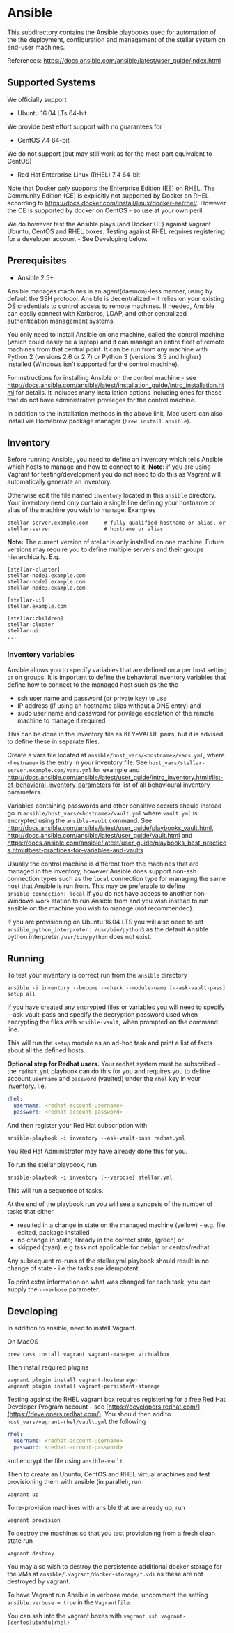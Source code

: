 # Ansible
This subdirectory contains the Ansible playbooks used for automation of the the deployment, configuration and management 
of the stellar system on end-user machines. 

References: https://docs.ansible.com/ansible/latest/user_guide/index.html

## Supported Systems

We officially support
* Ubuntu 16.04 LTs 64-bit

We provide best effort support with no guarantees for
* CentOS 7.4 64-bit

We do not support (but may still work as for the most part equivalent to CentOS)
*  Red Hat Enterprise Linux (RHEL) 7.4 64-bit

Note that Docker _only_ supports the Enterprise Edition (EE) on RHEL. The Community Edition (CE) is
explicitly not supported by Docker on RHEL according to https://docs.docker.com/install/linux/docker-ee/rhel/.
However the CE is supported by docker on CentOS - so use at your own peril.

We do however test the Ansible plays (and Docker CE) against Vagrant Ubuntu, CentOS and RHEL boxes.
Testing against RHEL requires registering for a developer account - See Developing below.

## Prerequisites

* Ansible 2.5+

Ansible manages machines in an agent(daemon)-less manner, using by default the SSH protocol.
Ansible is decentralized – it relies on your existing OS credentials to control access to remote machines. If needed,
Ansible can easily connect with Kerberos, LDAP, and other centralized authentication management systems.

You only need to install Ansible on one machine, called the control machine (which could easily be a laptop)
and it can manage an entire fleet of remote machines from that central point. It can be run from any machine with Python 2
(versions 2.6 or 2.7) or Python 3 (versions 3.5 and higher) installed (Windows isn’t supported
for the control machine).

For instructions for installing Ansible on the control machine - see 
http://docs.ansible.com/ansible/latest/installation_guide/intro_installation.html
for details. It includes many installation options including ones for those that do not have
administrative privileges for the control machine. 

In addition to the installation methods in the above link, Mac users can also install via
Homebrew package manager (`brew install ansible`).

## Inventory
Before running Ansible, you need to define an inventory which tells Ansible which hosts to manage and how to
connect to it. **Note:** if you are using Vagrant for testing/development you do not need to do this as Vagrant will
automatically generate an inventory.

Otherwise edit the file named `inventory` located in this `ansible` directory. Your inventory need only contain
a single line defining your hostname or alias of the machine you wish to manage. Examples
```
stellar-server.example.com     # fully qualified hostname or alias, or
stellar-server                 # hostname or alias
```

**Note:** The current version of stellar is only installed on one machine. Future versions may require you to define
multiple servers and their groups hierarchically. E.g.

```
[stellar-cluster]
stellar-node1.example.com
stellar-node2.example.com
stellar-node3.example.com

[stellar-ui]
stellar.example.com

[stellar:children]
stellar-cluster
stellar-ui
...
```

### Inventory variables
Ansible allows you to specify variables that are defined on a per host setting or on groups. 
It is important to define the behavioral inventory variables that define how to connect to the managed host
such as the the
* ssh user name and password (or private key) to use
* IP address (if using an hostname alias without a DNS entry) and
* sudo user name and password for privilege escalation of the remote machine to manage if required

This can be done in the inventory file as KEY=VALUE pairs, but it is advised to define these in separate files.

Create a vars file located at `ansible/host_vars/<hostname>/vars.yml`, where `<hostname>` is the entry in your
inventory file. See `host_vars/stellar-server.example.com/vars.yml` for example and 
http://docs.ansible.com/ansible/latest/user_guide/intro_inventory.html#list-of-behavioral-inventory-parameters
for list of all behavioural inventory parameters. 

Variables containing passwords and other sensitive secrets should
instead go in `ansible/host_vars/<hostname>/vault.yml` where `vault.yml` is encrypted using the `ansible-vault` command.
See http://docs.ansible.com/ansible/latest/user_guide/playbooks_vault.html, 
http://docs.ansible.com/ansible/latest/user_guide/vault.html and
https://docs.ansible.com/ansible/latest/user_guide/playbooks_best_practices.html#best-practices-for-variables-and-vaults

Usually the control machine is different from the machines that are managed in the inventory, however 
Ansible does support non-ssh connection types such as the `local` connection type for managing the same host that
Ansible is run from. This may be preferable to define `ansible_connection: local` if you do not have access to
another non-Windows work station to run Ansible from and you wish instead to run ansible on the machine you wish to
manage (not recommended).

If you are provisioning on Ubuntu 16.04 LTS you will also need to set `ansible_python_interpreter: /usr/bin/python3`
as the default Ansible python interpreter `/usr/bin/python` does not exist.

## Running

To test your inventory is correct run from the `ansible` directory
```
ansible -i inventory --become --check --module-name [--ask-vault-pass] setup all
```

If you have created any encrypted files or variables you will need to specify --ask-vault-pass and specify the 
decryption password used when encrypting the files with `ansible-vault`, when prompted on the command line.

This will run the `setup` module as an ad-hoc task and print a list of facts about all the defined hosts.
 
**Optional step for Redhat users.**
Your redhat system must be subscribed - the `redhat.yml` playbook can do this for you and requires you to define
account `username` and `password` (vaulted) under the `rhel` key in your inventory. I.e.
```yaml
rhel:
  username: <redhat-account-username>
  password: <redhat-account-password>
```

And then register your Red Hat subscription with  
```commandline
ansible-playbook -i inventory --ask-vault-pass redhat.yml
```
You Red Hat Administrator may have already done this for you.

To run the stellar playbook, run
```
ansible-playbook -i inventory [--verbose] stellar.yml 
```

This will run a sequence of tasks.

At the end of the playbook run you will see a synopsis of the number of tasks that either
 * resulted in a change in state on the managed machine (yellow) - e.g. file edited, package installed 
 * no change in state; already in the correct state, (green) or
 * skipped (cyan), e.g task not applicable for debian or centos/redhat

Any subsequent re-runs of the stellar.yml playbook should result in no change of state - i.e the tasks are
idempotent.

To print extra information on what was changed for each task, you can supply the `--verbose` parameter.

## Developing

In addition to ansible, need to install Vagrant.

On MacOS
```commandline
brew cask install vagrant vagrant-manager virtualbox
```

Then install required plugins
```
vagrant plugin install vagrant-hostmanager
vagrant plugin install vagrant-persistent-storage
```

Testing against the RHEL vagrant box requires registering for a free Red Hat Developer Program account - see
[https://developers.redhat.com/](https://developers.redhat.com/). You should then add to `host_vars/vagrant-rhel/vault.yml`
the following
```yaml
rhel:
  username: <redhat-account-username>
  password: <redhat-account-password>
```
and encrypt the file using `ansible-vault` 

Then to create an Ubuntu, CentOS and RHEL virtual machines and test provisioning them with ansible (in parallel), run
```
vagrant up
```

To re-provision machines with ansible that are already up, run
```
vagrant provision
```

To destroy the machines so that you test provisioning from a fresh clean state run 
```commandline
vagrant destroy
```

You may also wish to destroy the persistence additional docker storage for the VMs at
`ansible/.vagrant/docker-storage/*.vdi` as these are not destroyed by vagrant.

To have Vagrant run Ansible in verbose mode, uncomment the setting `ansible.verbose = true` in the
`Vagrantfile`.

You can ssh into the vagrant boxes with `vagrant ssh vagrant-{centos|ubuntu|rhel}`
